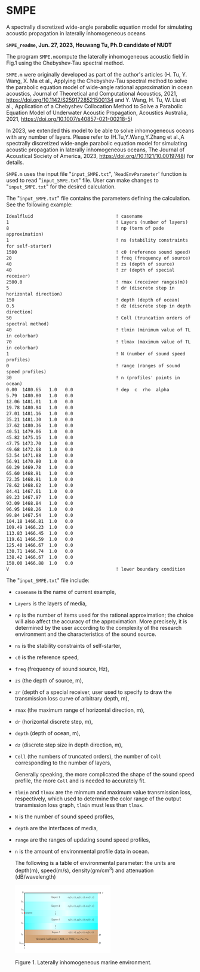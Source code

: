 # SMPE
A spectrally discretized wide-angle parabolic equation model for simulating acoustic propagation 
in laterally inhomogeneous oceans

**`SMPE_readme`, Jun. 27, 2023, Houwang Tu, Ph.D candidate of NUDT**

The program `SMPE.m`compute the laterally inhomogeneous acoustic field in Fig.1 using the 
Chebyshev-Tau spectral method. 

`SMPE.m` were originally developed as part of the author's articles (H. Tu, Y. Wang, X. Ma et al., Applying the 
Chebyshev-Tau spectral method to solve the  parabolic equation model of wide-angle rational 
approximation in ocean acoustics, Journal of Theoretical and Computational Acoustics, 2021, 
https://doi.org/10.1142/S2591728521500134 and Y. Wang, H. Tu, W. Liu et al., Application of 
a Chebyshev Collocation Method to Solve a Parabolic Equation Model of Underwater Acoustic 
Propagation, Acoustics Australia, 2021, https://doi.org/10.1007/s40857-021-00218-5)

In 2023, we extended this model to be able to solve inhomogeneous oceans with any number of layers. 
Please refer to (H.Tu,Y.Wang,Y.Zhang et al.,A spectrally discretized wide-angle parabolic equation 
model for simulating acoustic propagation in laterally inhomogeneous oceans, The Journal of Acoustical 
Society of America, 2023, https://doi.org//10.1121/10.0019748) for details.

`SMPE.m` uses the input file "`input_SMPE.txt`", '`ReadEnvParameter`' function is used to read 
"`input_SMPE.txt`" file. User can make changes to "`input_SMPE.txt`" for the desired calculation. 

The "`input_SMPE.txt`" file contains the parameters defining the calculation. 
See the following example:

```
Idealfluid                               ! casename
1                                        ! Layers (number of layers)
8                                        ! np (term of pade approximation)
1                                        ! ns (stability constraints for self-starter)
1500                                     ! c0 (reference sound speed)
20                                       ! freq (frequency of source)
40                                       ! zs (depth of source)
40                                       ! zr (depth of special receiver)                                                                              
2500.0                                   ! rmax (receiver ranges(m))
5                                        ! dr (discrete step in horizontal direction)                                      
150                                      ! depth (depth of ocean)
0.5                                      ! dz (discrete step in depth direction)
50                                       ! Coll (truncation orders of spectral method)
40                                       ! tlmin (minimum value of TL in colorbar)
70                                       ! tlmax (maximum value of TL in colorbar)
1                                        ! N (number of sound speed profiles)
0                                        ! range (ranges of sound speed profiles)
30                                       ! n (profiles' points in ocean)
0.00  1480.65   1.0   0.0                ! dep  c  rho  alpha 
5.79  1480.80   1.0   0.0
12.06 1481.01   1.0   0.0
19.78 1480.94   1.0   0.0
27.01 1481.16   1.0   0.0
35.21 1481.30   1.0   0.0
37.62 1480.36   1.0   0.0
40.51 1479.06   1.0   0.0
45.82 1475.15   1.0   0.0
47.75 1473.70   1.0   0.0
49.68 1472.68   1.0   0.0
53.54 1471.88   1.0   0.0
56.91 1470.80   1.0   0.0
60.29 1469.78   1.0   0.0
65.60 1468.91   1.0   0.0
72.35 1468.91   1.0   0.0
78.62 1468.62   1.0   0.0
84.41 1467.61   1.0   0.0
89.23 1467.97   1.0   0.0
93.09 1468.84   1.0   0.0
96.95 1468.26   1.0   0.0
99.84 1467.54   1.0   0.0
104.18 1466.81  1.0   0.0
109.49 1466.23  1.0   0.0
113.83 1466.45  1.0   0.0
119.61 1466.59  1.0   0.0
125.40 1466.67  1.0   0.0
130.71 1466.74  1.0   0.0
138.42 1466.67  1.0   0.0
150.00 1466.88  1.0   0.0
V                                        ! lower boundary condition
```

The "`input_SMPE.txt`" file include:

* `casename` is the name of current example,

* `Layers` is the layers of media,

* `np` is the number of items used for the rational approximation; the choice will also affect
   the accuracy of the approximation. More precisely, it is determined by the user according
   to the complexity of the research environment and the characteristics of the sound source. 
   
* `ns` is the stability constraints of self-starter,

* `c0` is the reference speed,

* `freq` (frequency of sound source, Hz), 

* `zs` (the depth of source, m), 

* `zr` (depth of a special receiver, user used to specify to draw the transmission loss curve of
  arbitrary depth, m), 

* `rmax` (the maximum range of horizontal direction, m), 

* `dr` (horizontal discrete step, m),

* `depth` (depth of ocean, m),

* `dz` (discrete step size in depth direction, m),

* `Coll` (the numbers of truncated orders), the number of `Coll` corresponding to 
   the number of layers,

  Generally speaking, the more complicated the shape of the sound speed profile, 
  the more `Coll` and is needed to accurately fit.

* `tlmin`
  and `tlmax` are the minmum and maximum value transmission loss,
  respectively, which used to determine the color range of the output
  transmission loss graph, `tlmin` must less than `tlmax`.
  
* `N` is the number of sound speed profiles,

* `depth` are the interfaces of media,

* `range` are the ranges of updating sound speed profiles,

* `n` is the amount of environmental profile data in ocean. 

  The following is a table of environmental parameter: the units are depth(m), speed(m/s),
  density(gm/cm$^3$) and attenuation (dB/wavelength)

    <img src="env.png" style="zoom:25%;" />

  Figure 1. Laterally inhomogeneous marine environment.